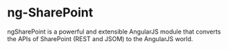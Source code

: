 ng-SharePoint
=============

  ngSharePoint is a powerful and extensible AngularJS module that converts the APIs of SharePoint (REST and JSOM) to the AngularJS world.
